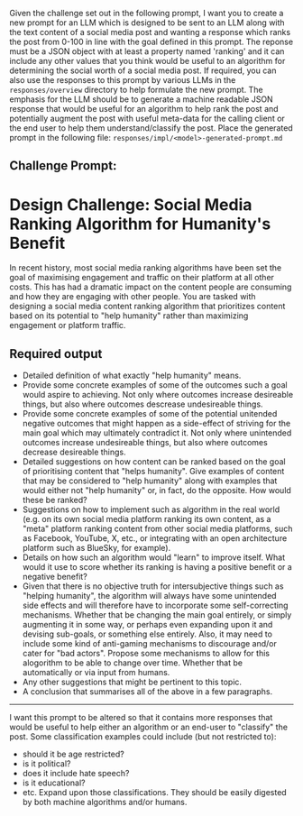 Given the challenge set out in the following prompt, I want you to create a new prompt for an LLM which is designed to be sent to an LLM along with the text content of a social media post and wanting a response which ranks the post from 0-100 in line with the goal defined in this prompt.  The reponse must be a JSON object with at least a property named 'ranking' and it can include any other values that you think would be useful to an algorithm for determining the social worth of a social media post.  If required, you can also use the responses to this prompt by various LLMs in the `responses/overview` directory to help formulate the new prompt.
The emphasis for the LLM should be to generate a machine readable JSON response that would be useful for an algorithm to help rank the post and potentially augment the post with useful meta-data for the calling client or the end user to help them understand/classify the post.
Place the generated prompt in the following file: `responses/impl/<model>-generated-prompt.md`

Challenge Prompt:
---
# Design Challenge: Social Media Ranking Algorithm for Humanity's Benefit

In recent history, most social media ranking algorithms have been set the goal of maximising engagement and traffic on their platform at all other costs.  This has had a dramatic impact on the content people are consuming and how they are engaging with other people.
You are tasked with designing a social media content ranking algorithm that prioritizes content based on its potential to "help humanity" rather than maximizing engagement or platform traffic.

## Required output

- Detailed definition of what exactly "help humanity" means.
- Provide some concrete examples of some of the outcomes such a goal would aspire to achieving.  Not only where outcomes increase desireable things, but also where outcomes descrease undesireable things.
- Provide some concrete examples of some of the potential unitended negative outcomes that might happen as a side-effect of striving for the main goal which may ultimately contradict it.  Not only where unintended outcomes increase undesireable things, but also where outcomes decrease desireable things.
- Detailed suggestions on how content can be ranked based on the goal of prioritising content that "helps humanity".  Give examples of content that may be considered to "help humanity" along with examples that would either not "help humanity" or, in fact, do the opposite.  How would these be ranked?
- Suggestions on how to implement such as algorithm in the real world (e.g. on its own social media platform ranking its own content, as a "meta" platform ranking content from other social media platforms, such as Facebook, YouTube, X, etc., or integrating with an open architecture platform such as BlueSky, for example).
- Details on how such an algorithm would "learn" to improve itself.  What would it use to score whether its ranking is having a positive benefit or a negative benefit?
- Given that there is no objective truth for intersubjective things such as "helping humanity", the algorithm will always have some unintended side effects and will therefore have to incorporate some self-correcting mechanisms.  Whether that be changing the main goal entirely, or simply augmenting it in some way, or perhaps even expanding upon it and devising sub-goals, or something else entirely.  Also, it may need to include some kind of anti-gaming mechanisms to discourage and/or cater for "bad actors".  Propose some mechanisms to allow for this alogorithm to be able to change over time.  Whether that be automatically or via input from humans.
- Any other suggestions that might be pertinent to this topic.
- A conclusion that summarises all of the above in a few paragraphs.
---




I want this prompt to be altered so that it contains more responses that would be useful to help either an algorithm or an end-user to "classify" the post.  Some classification examples could include (but not restricted to):
- should it be age restricted?
- is it political?
- does it include hate speech?
- is it educational?
- etc.
Expand upon those classifications.  They should be easily digested by both machine algorithms and/or humans.
